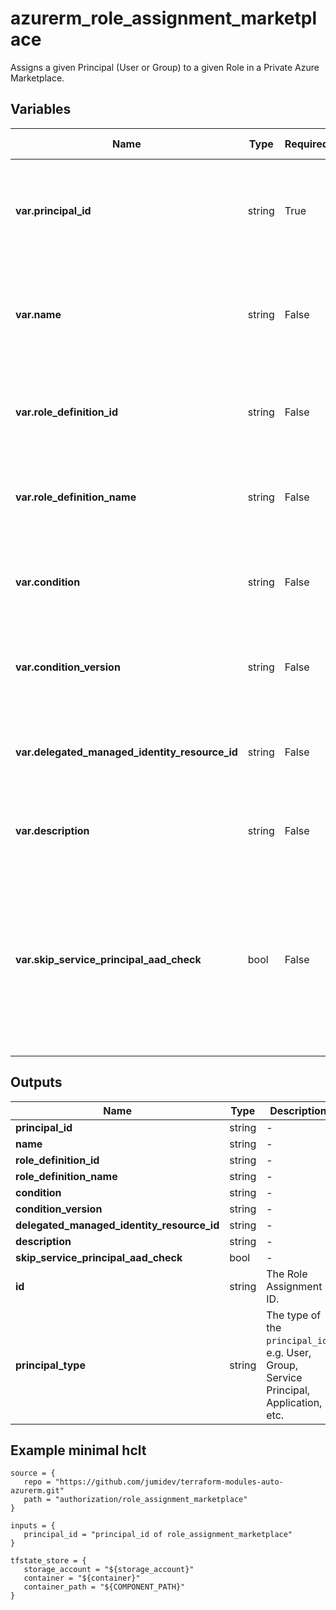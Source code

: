 # azurerm_role_assignment_marketplace

Assigns a given Principal (User or Group) to a given Role in a Private Azure Marketplace.

## Variables

| Name | Type | Required? |  Default  |  possible values |  Description |
| ---- | ---- | --------- |  ----------- | ----------- | ----------- |
| **var.principal_id** | string | True | -  |  -  |  The ID of the Principal (User, Group or Service Principal) to assign the Role Definition to. Changing this forces a new resource to be created. | 
| **var.name** | string | False | -  |  -  |  A unique UUID/GUID for this Role Assignment - one will be generated if not specified. Changing this forces a new resource to be created. | 
| **var.role_definition_id** | string | False | -  |  -  |  The Scoped-ID of the Role Definition. Changing this forces a new resource to be created. Conflicts with `role_definition_name`. | 
| **var.role_definition_name** | string | False | -  |  -  |  The name of a built-in Role. Changing this forces a new resource to be created. Conflicts with `role_definition_id`. | 
| **var.condition** | string | False | -  |  -  |  The condition that limits the resources that the role can be assigned to. Changing this forces a new resource to be created. | 
| **var.condition_version** | string | False | -  |  `1.0`, `2.0`  |  The version of the condition. Possible values are `1.0` or `2.0`. Changing this forces a new resource to be created. | 
| **var.delegated_managed_identity_resource_id** | string | False | -  |  -  |  The delegated Azure Resource ID which contains a Managed Identity. Changing this forces a new resource to be created. | 
| **var.description** | string | False | -  |  -  |  The description for this Role Assignment. Changing this forces a new resource to be created. | 
| **var.skip_service_principal_aad_check** | bool | False | `False`  |  -  |  If the `principal_id` is a newly provisioned `Service Principal` set this value to `true` to skip the `Azure Active Directory` check which may fail due to replication lag. This argument is only valid if the `principal_id` is a `Service Principal` identity. Defaults to `false`. Changing this forces a new resource to be created. | 



## Outputs

| Name | Type | Description |
| ---- | ---- | --------- | 
| **principal_id** | string  | - | 
| **name** | string  | - | 
| **role_definition_id** | string  | - | 
| **role_definition_name** | string  | - | 
| **condition** | string  | - | 
| **condition_version** | string  | - | 
| **delegated_managed_identity_resource_id** | string  | - | 
| **description** | string  | - | 
| **skip_service_principal_aad_check** | bool  | - | 
| **id** | string  | The Role Assignment ID. | 
| **principal_type** | string  | The type of the `principal_id`, e.g. User, Group, Service Principal, Application, etc. | 

## Example minimal hclt

```hcl
source = {
   repo = "https://github.com/jumidev/terraform-modules-auto-azurerm.git" 
   path = "authorization/role_assignment_marketplace" 
}

inputs = {
   principal_id = "principal_id of role_assignment_marketplace" 
}

tfstate_store = {
   storage_account = "${storage_account}" 
   container = "${container}" 
   container_path = "${COMPONENT_PATH}" 
}


```